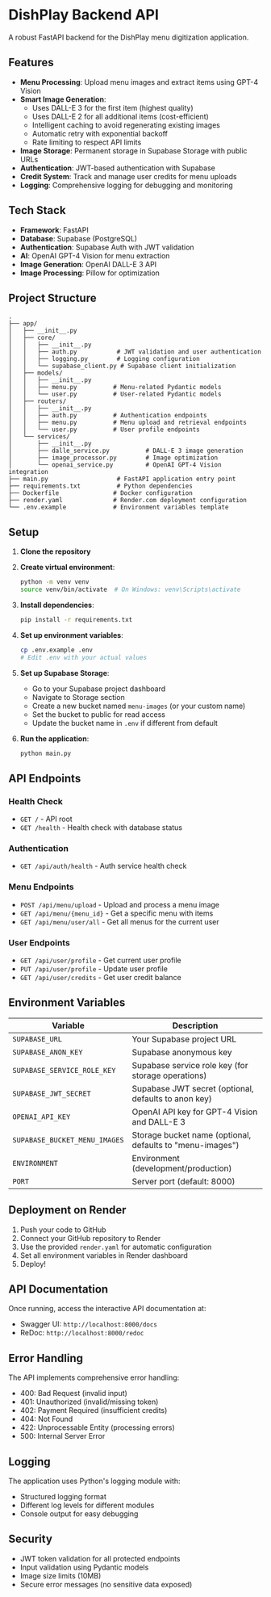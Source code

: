 # DishPlay Backend API

A robust FastAPI backend for the DishPlay menu digitization application.

## Features

- **Menu Processing**: Upload menu images and extract items using GPT-4 Vision
- **Smart Image Generation**: 
  - Uses DALL-E 3 for the first item (highest quality)
  - Uses DALL-E 2 for all additional items (cost-efficient)
  - Intelligent caching to avoid regenerating existing images
  - Automatic retry with exponential backoff
  - Rate limiting to respect API limits
- **Image Storage**: Permanent storage in Supabase Storage with public URLs
- **Authentication**: JWT-based authentication with Supabase
- **Credit System**: Track and manage user credits for menu uploads
- **Logging**: Comprehensive logging for debugging and monitoring

## Tech Stack

- **Framework**: FastAPI
- **Database**: Supabase (PostgreSQL)
- **Authentication**: Supabase Auth with JWT validation
- **AI**: OpenAI GPT-4 Vision for menu extraction
- **Image Generation**: OpenAI DALL-E 3 API
- **Image Processing**: Pillow for optimization

## Project Structure

```
.
├── app/
│   ├── __init__.py
│   ├── core/
│   │   ├── __init__.py
│   │   ├── auth.py           # JWT validation and user authentication
│   │   ├── logging.py        # Logging configuration
│   │   └── supabase_client.py # Supabase client initialization
│   ├── models/
│   │   ├── __init__.py
│   │   ├── menu.py          # Menu-related Pydantic models
│   │   └── user.py          # User-related Pydantic models
│   ├── routers/
│   │   ├── __init__.py
│   │   ├── auth.py          # Authentication endpoints
│   │   ├── menu.py          # Menu upload and retrieval endpoints
│   │   └── user.py          # User profile endpoints
│   └── services/
│       ├── __init__.py
│       ├── dalle_service.py          # DALL-E 3 image generation
│       ├── image_processor.py        # Image optimization
│       └── openai_service.py         # OpenAI GPT-4 Vision integration
├── main.py                   # FastAPI application entry point
├── requirements.txt          # Python dependencies
├── Dockerfile               # Docker configuration
├── render.yaml              # Render.com deployment configuration
└── .env.example             # Environment variables template
```

## Setup

1. **Clone the repository**

2. **Create virtual environment**:
   ```bash
   python -m venv venv
   source venv/bin/activate  # On Windows: venv\Scripts\activate
   ```

3. **Install dependencies**:
   ```bash
   pip install -r requirements.txt
   ```

4. **Set up environment variables**:
   ```bash
   cp .env.example .env
   # Edit .env with your actual values
   ```

5. **Set up Supabase Storage**:
   - Go to your Supabase project dashboard
   - Navigate to Storage section
   - Create a new bucket named `menu-images` (or your custom name)
   - Set the bucket to public for read access
   - Update the bucket name in `.env` if different from default

6. **Run the application**:
   ```bash
   python main.py
   ```

## API Endpoints

### Health Check
- `GET /` - API root
- `GET /health` - Health check with database status

### Authentication
- `GET /api/auth/health` - Auth service health check

### Menu Endpoints
- `POST /api/menu/upload` - Upload and process a menu image
- `GET /api/menu/{menu_id}` - Get a specific menu with items
- `GET /api/menu/user/all` - Get all menus for the current user

### User Endpoints
- `GET /api/user/profile` - Get current user profile
- `PUT /api/user/profile` - Update user profile
- `GET /api/user/credits` - Get user credit balance

## Environment Variables

| Variable | Description |
|----------|-------------|
| `SUPABASE_URL` | Your Supabase project URL |
| `SUPABASE_ANON_KEY` | Supabase anonymous key |
| `SUPABASE_SERVICE_ROLE_KEY` | Supabase service role key (for storage operations) |
| `SUPABASE_JWT_SECRET` | Supabase JWT secret (optional, defaults to anon key) |
| `OPENAI_API_KEY` | OpenAI API key for GPT-4 Vision and DALL-E 3 |
| `SUPABASE_BUCKET_MENU_IMAGES` | Storage bucket name (optional, defaults to "menu-images") |
| `ENVIRONMENT` | Environment (development/production) |
| `PORT` | Server port (default: 8000) |

## Deployment on Render

1. Push your code to GitHub
2. Connect your GitHub repository to Render
3. Use the provided `render.yaml` for automatic configuration
4. Set all environment variables in Render dashboard
5. Deploy!

## API Documentation

Once running, access the interactive API documentation at:
- Swagger UI: `http://localhost:8000/docs`
- ReDoc: `http://localhost:8000/redoc`

## Error Handling

The API implements comprehensive error handling:
- 400: Bad Request (invalid input)
- 401: Unauthorized (invalid/missing token)
- 402: Payment Required (insufficient credits)
- 404: Not Found
- 422: Unprocessable Entity (processing errors)
- 500: Internal Server Error

## Logging

The application uses Python's logging module with:
- Structured logging format
- Different log levels for different modules
- Console output for easy debugging

## Security

- JWT token validation for all protected endpoints
- Input validation using Pydantic models
- Image size limits (10MB)
- Secure error messages (no sensitive data exposed)
